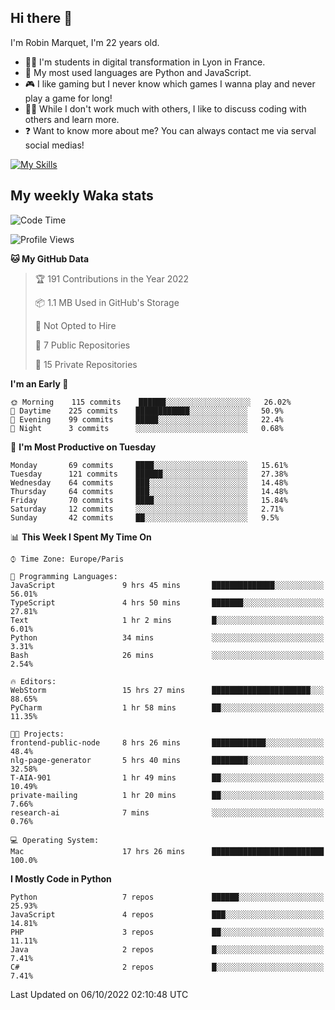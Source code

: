 ## Hi there 👋

I'm Robin Marquet, I'm 22 years old.

- 👨‍💻 I'm students in digital transformation in Lyon in France.
- 🌱 My most used languages are Python and JavaScript.
- 🎮 I like gaming but I never know which games I wanna play and never play a game for long!
- 👯‍♀️ While I don't work much with others, I like to discuss coding with others and learn more.
- ❓ Want to know more about me? You can always contact me via serval social medias!

[![My Skills](https://skillicons.dev/icons?i=js,html,css,docker,express,figma,firebase,graphql,mongodb,mysql,nodejs,py,react,ts,vue)](https://skillicons.dev)

## My weekly Waka stats

<!--START_SECTION:waka-->
![Code Time](http://img.shields.io/badge/Code%20Time-2%2C267%20hrs%2041%20mins-blue)

![Profile Views](http://img.shields.io/badge/Profile%20Views-0-blue)

**🐱 My GitHub Data** 

> 🏆 191 Contributions in the Year 2022
 > 
> 📦 1.1 MB Used in GitHub's Storage 
 > 
> 🚫 Not Opted to Hire
 > 
> 📜 7 Public Repositories 
 > 
> 🔑 15 Private Repositories  
 > 
**I'm an Early 🐤** 

```text
🌞 Morning    115 commits    ██████░░░░░░░░░░░░░░░░░░░   26.02% 
🌆 Daytime    225 commits    ████████████░░░░░░░░░░░░░   50.9% 
🌃 Evening    99 commits     █████░░░░░░░░░░░░░░░░░░░░   22.4% 
🌙 Night      3 commits      ░░░░░░░░░░░░░░░░░░░░░░░░░   0.68%

```
📅 **I'm Most Productive on Tuesday** 

```text
Monday       69 commits     ████░░░░░░░░░░░░░░░░░░░░░   15.61% 
Tuesday      121 commits    ██████░░░░░░░░░░░░░░░░░░░   27.38% 
Wednesday    64 commits     ███░░░░░░░░░░░░░░░░░░░░░░   14.48% 
Thursday     64 commits     ███░░░░░░░░░░░░░░░░░░░░░░   14.48% 
Friday       70 commits     ████░░░░░░░░░░░░░░░░░░░░░   15.84% 
Saturday     12 commits     ░░░░░░░░░░░░░░░░░░░░░░░░░   2.71% 
Sunday       42 commits     ██░░░░░░░░░░░░░░░░░░░░░░░   9.5%

```


📊 **This Week I Spent My Time On** 

```text
⌚︎ Time Zone: Europe/Paris

💬 Programming Languages: 
JavaScript               9 hrs 45 mins       ██████████████░░░░░░░░░░░   56.01% 
TypeScript               4 hrs 50 mins       ███████░░░░░░░░░░░░░░░░░░   27.81% 
Text                     1 hr 2 mins         █░░░░░░░░░░░░░░░░░░░░░░░░   6.01% 
Python                   34 mins             ░░░░░░░░░░░░░░░░░░░░░░░░░   3.31% 
Bash                     26 mins             ░░░░░░░░░░░░░░░░░░░░░░░░░   2.54%

🔥 Editors: 
WebStorm                 15 hrs 27 mins      ██████████████████████░░░   88.65% 
PyCharm                  1 hr 58 mins        ██░░░░░░░░░░░░░░░░░░░░░░░   11.35%

🐱‍💻 Projects: 
frontend-public-node     8 hrs 26 mins       ████████████░░░░░░░░░░░░░   48.4% 
nlg-page-generator       5 hrs 40 mins       ████████░░░░░░░░░░░░░░░░░   32.58% 
T-AIA-901                1 hr 49 mins        ██░░░░░░░░░░░░░░░░░░░░░░░   10.49% 
private-mailing          1 hr 20 mins        ██░░░░░░░░░░░░░░░░░░░░░░░   7.66% 
research-ai              7 mins              ░░░░░░░░░░░░░░░░░░░░░░░░░   0.76%

💻 Operating System: 
Mac                      17 hrs 26 mins      █████████████████████████   100.0%

```

**I Mostly Code in Python** 

```text
Python                   7 repos             ██████░░░░░░░░░░░░░░░░░░░   25.93% 
JavaScript               4 repos             ███░░░░░░░░░░░░░░░░░░░░░░   14.81% 
PHP                      3 repos             ██░░░░░░░░░░░░░░░░░░░░░░░   11.11% 
Java                     2 repos             █░░░░░░░░░░░░░░░░░░░░░░░░   7.41% 
C#                       2 repos             █░░░░░░░░░░░░░░░░░░░░░░░░   7.41%

```



 Last Updated on 06/10/2022 02:10:48 UTC
<!--END_SECTION:waka-->
